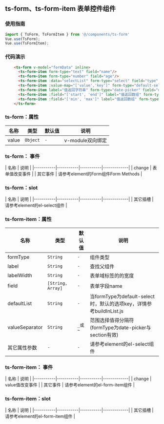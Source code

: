 ## ts-form、ts-form-item 表单控件组件

### 使用指南

```js
import { TsForm, TsFormItem } from '@/components/ts-form'
Vue.use(TsForm);
Vue.use(TsFormItem);
```

### 代码演示

```html
    <ts-form v-model="formData" inline>
      <ts-form-item form-type="text" field="name"/>
      <ts-form-item form-type="number" field="age"/>
      <ts-form-item :data="selectList" form-type="select" field="type" />
      <ts-form-item :value-map="['value','key']" form-type="default-select" field="defaultType" default-list="serveName"/>
      <ts-form-item label="值返回字符串" form-type="date-picker" field="date"/>
      <ts-form-item :field="['start', 'end']" label="值返回数组" form-type="date-picker"/>
      <ts-form-item :field="['min', 'max']" label="值返回数组" form-type="section"/>
    </ts-form>
```

### ts-form：属性

| 名称 | 类型 | 默认值 | 说明 | 
|-----------|-----------|-----------|-------------|
| value | `Object` | `-` | v-module双向绑定 |

### ts-form： 事件

| 名称 | 说明 |
|-----------|-----------|-----------|-------------|
| change | 表单值改变事件 | 
| 其它事件 | 请参考element的Form组件Form Methods | 

### ts-form：slot 

| 名称 | 说明 |
|-----------|-----------|-----------|-------------|
| 其它插槽 | 请参考element的el-select组件 | 


### ts-form-item：属性

| 名称 | 类型 | 默认值 | 说明 | 
|-----------|-----------|-----------|-------------|
| formType | `String` | `-` | 组件类型 |
| label | `String` | `-` | 查找父组件 |
| labelWidth | `String` | `-` | 表单域标签的的宽度 |
| field | `[String, Array]` | `-` | 表单字段name |
| defaultList | `String` | `-` | 当formType为default-select时，默认的选项key，详情参考buildInList.js |
| valueSeparator | `String` | `_或~` | 范围选择值得分隔符(formType为date-picker与section有效) |
| 其它属性参数 | `-` | `-` | 请参考element的el-select组件 |

### ts-form-item： 事件

| 名称 | 说明 |
|-----------|-----------|-----------|-------------|
| change | value值改变事件 | 
| 其它事件 | 请参考element的el-form-item组件 | 

### ts-form-item：slot 

| 名称 | 说明 |
|-----------|-----------|-----------|-------------|
| 其它插槽 | 请参考element的el-form-item组件 | 
